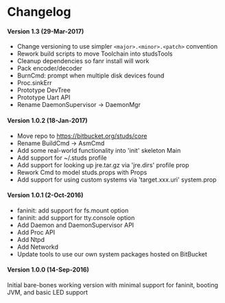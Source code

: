 # **Changelog**

#### **Version 1.3 (29-Mar-2017)**
- Change versioning to use simpler `<major>.<minor>.<patch>` convention
- Rework build scripts to move Toolchain into studsTools
- Cleanup dependencies so fanr install will work
- Pack encoder/decoder
- BurnCmd: prompt when multiple disk devices found
- Proc.sinkErr
- Prototype DevTree
- Prototype Uart API
- Rename DaemonSupervisor -> DaemonMgr

#### **Version 1.0.2 (18-Jan-2017)**
- Move repo to https://bitbucket.org/studs/core
- Rename BuildCmd -> AsmCmd
- Add some real-world functionality into 'init' skeleton Main
- Add support for ~/.studs profile
- Add support for looking up jre.tar.gz via 'jre.dirs' profile prop
- Rework Cmd to model studs.props with Props
- Add support for using custom systems via 'target.xxx.uri' system.prop

#### **Version 1.0.1 (2-Oct-2016)**
- faninit: add support for fs.mount option
- faninit: add support for tty.console option
- Add Daemon and DaemonSupervisor API
- Add Proc API
- Add Ntpd
- Add Networkd
- Update tools to use our own system packages hosted on BitBucket

#### **Version 1.0.0 (14-Sep-2016)**
Initial bare-bones working version with minimal support
for faninit, booting JVM, and basic LED support